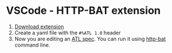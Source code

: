 # VSCode - HTTP-BAT extension

1. [Download extension](https://marketplace.visualstudio.com/items?itemName=menduz.http-bat-vscode)
2. Create a yaml file with the `#%ATL 1.0` header
3. Now you are editing an [ATL spec](https://github.com/mulesoft/atl). You can run it using [http-bat](https://github.com/mulesoft-labs/http-bat) command line.